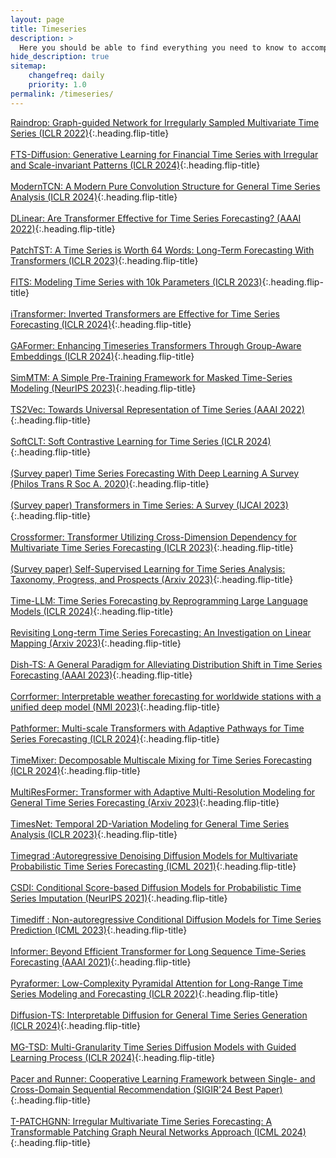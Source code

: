 ```yaml
---
layout: page
title: Timeseries
description: >
  Here you should be able to find everything you need to know to accomplish the most common tasks when blogging with Hydejack.
hide_description: true
sitemap:
    changefreq: daily
    priority: 1.0
permalink: /timeseries/
---
```


[Raindrop: Graph-guided Network for Irregularly Sampled Multivariate Time Series (ICLR 2022)]{:.heading.flip-title} \
\
[FTS-Diffusion: Generative Learning for Financial Time Series with Irregular and Scale-invariant Patterns (ICLR 2024)]{:.heading.flip-title} \
\
[ModernTCN: A Modern Pure Convolution Structure for General Time Series Analysis (ICLR 2024)]{:.heading.flip-title} \
\
[DLinear: Are Transformer Effective for Time Series Forecasting? (AAAI 2022)]{:.heading.flip-title} \
\
[PatchTST: A Time Series is Worth 64 Words: Long-Term Forecasting With Transformers (ICLR 2023)]{:.heading.flip-title} \
\
[FITS: Modeling Time Series with 10k Parameters (ICLR 2023)]{:.heading.flip-title} \
\
[iTransformer: Inverted Transformers are Effective for Time Series Forecasting (ICLR 2024)]{:.heading.flip-title} \
\
[GAFormer: Enhancing Timeseries Transformers Through Group-Aware Embeddings (ICLR 2024)]{:.heading.flip-title} \
\
[SimMTM: A Simple Pre-Training Framework for Masked Time-Series Modeling (NeurIPS 2023)]{:.heading.flip-title} \
\
[TS2Vec: Towards Universal Representation of Time Series (AAAI 2022)]{:.heading.flip-title} \
\
[SoftCLT: Soft Contrastive Learning for Time Series (ICLR 2024)]{:.heading.flip-title} \
\
[(Survey paper) Time Series Forecasting With Deep Learning A Survey (Philos Trans R Soc A. 2020)]{:.heading.flip-title} \
\
[(Survey paper) Transformers in Time Series: A Survey (IJCAI 2023)]{:.heading.flip-title} \
\
[Crossformer: Transformer Utilizing Cross-Dimension Dependency for Multivariate Time Series Forecasting (ICLR 2023)]{:.heading.flip-title} \
\
[(Survey paper) Self-Supervised Learning for Time Series Analysis: Taxonomy, Progress, and Prospects (Arxiv 2023)]{:.heading.flip-title} \
\
[Time-LLM: Time Series Forecasting by Reprogramming Large Language Models (ICLR 2024)]{:.heading.flip-title} \
\
[Revisiting Long-term Time Series Forecasting: An Investigation on Linear Mapping (Arxiv 2023)]{:.heading.flip-title} \
\
[Dish-TS: A General Paradigm for Alleviating Distribution Shift in Time Series Forecasting (AAAI 2023)]{:.heading.flip-title}\
\
[Corrformer: Interpretable weather forecasting for worldwide stations with a unified deep model (NMI 2023)]{:.heading.flip-title}\
\
[Pathformer: Multi-scale Transformers with Adaptive Pathways for Time Series Forecasting (ICLR 2024)]{:.heading.flip-title}\
\
[TimeMixer: Decomposable Multiscale Mixing for Time Series Forecasting (ICLR 2024)]{:.heading.flip-title}\
\
[MultiResFormer: Transformer with Adaptive Multi-Resolution Modeling for General Time Series Forecasting (Arxiv 2023)]{:.heading.flip-title}\
\
[TimesNet: Temporal 2D-Variation Modeling for General Time Series Analysis (ICLR 2023)]{:.heading.flip-title}\
\
[Timegrad :Autoregressive Denoising Diffusion Models for Multivariate Probabilistic Time Series Forecasting (ICML 2021)]{:.heading.flip-title}\
\
[CSDI: Conditional Score-based Diffusion Models for Probabilistic Time Series Imputation (NeurIPS 2021)]{:.heading.flip-title}\
\
[Timediff : Non-autoregressive Conditional Diffusion Models for Time Series Prediction (ICML 2023)]{:.heading.flip-title}\
\
[Informer: Beyond Efficient Transformer for Long Sequence Time-Series Forecasting (AAAI 2021)]{:.heading.flip-title}\
\
[Pyraformer: Low-Complexity Pyramidal Attention for Long-Range Time Series Modeling and Forecasting (ICLR 2022)]{:.heading.flip-title}\
\
[Diffusion-TS: Interpretable Diffusion for General Time Series Generation (ICLR 2024)]{:.heading.flip-title}\
\
[MG-TSD: Multi-Granularity Time Series Diffusion Models with Guided Learning Process (ICLR 2024)]{:.heading.flip-title}\
\
[Pacer and Runner: Cooperative Learning Framework between Single- and Cross-Domain Sequential Recommendation (SIGIR'24 Best Paper)]{:.heading.flip-title}\
\
[T-PATCHGNN: Irregular Multivariate Time Series Forecasting: A Transformable Patching Graph Neural Networks Approach (ICML 2024)]{:.heading.flip-title}




[Raindrop: Graph-guided Network for Irregularly Sampled Multivariate Time Series (ICLR 2022)]: /timeseries/2024-02-09-Raindrop
[FTS-Diffusion: Generative Learning for Financial Time Series with Irregular and Scale-invariant Patterns (ICLR 2024)]: /timeseries/2024-02-13-FTS-Diffusion
[ModernTCN: A Modern Pure Convolution Structure for General Time Series Analysis (ICLR 2024)]: /timeseries/2024-02-14-ModernTCN
[DLinear: Are Transformer Effective for Time Series Forecasting? (AAAI 2022)]: /timeseries/2024-02-16-DLinear
[PatchTST: A Time Series is Worth 64 Words: Long-Term Forecasting With Transformers (ICLR 2023)]: /timeseries/2024-02-18-PatchTST
[FITS: Modeling Time Series with 10k Parameters (ICLR 2023)]: /timeseries/2024-02-22-FITS
[iTransformer: Inverted Transformers are Effective for Time Series Forecasting (ICLR 2024)]: /timeseries/2024-02-23-iTransformer
[GAFormer: Enhancing Timeseries Transformers Through Group-Aware Embeddings (ICLR 2024)]: /timeseries/2024-03-01-GAFormer
[SimMTM: A Simple Pre-Training Framework for Masked Time-Series Modeling (NeurIPS 2023)]: /timeseries/2024-03-06-SimMTM
[TS2Vec: Towards Universal Representation of Time Series (AAAI 2022)]: /timeseries/2024-03-12-ts2vec
[SoftCLT: Soft Contrastive Learning for Time Series (ICLR 2024)]: /timeseries/2024-03-13-softCLT
[(Survey paper) Time Series Forecasting With Deep Learning A Survey (Philos Trans R Soc A. 2020)]: /timeseries/2024-03-19-TSwDLsurvey
[(Survey paper) Transformers in Time Series: A Survey (IJCAI 2023)]: /timeseries/2024-03-19-TFinTSsurvey
[Crossformer: Transformer Utilizing Cross-Dimension Dependency for Multivariate Time Series Forecasting (ICLR 2023)]: /timeseries/2024-03-19-crossformer
[(Survey paper) Self-Supervised Learning for Time Series Analysis: Taxonomy, Progress, and Prospects (Arxiv 2023)]: /timeseries/2024-03-25-SSL4TS
[Time-LLM: Time Series Forecasting by Reprogramming Large Language Models (ICLR 2024)]: /timeseries/2024-04-01-TimeLLM
[Revisiting Long-term Time Series Forecasting: An Investigation on Linear Mapping (Arxiv 2023)]: /timeseries/2024-04-04-RTSF
[Dish-TS: A General Paradigm for Alleviating Distribution Shift in Time Series Forecasting (AAAI 2023)]: /timeseries/2024-04-12-Dish-TS
[Corrformer: Interpretable weather forecasting for worldwide stations with a unified deep model (NMI 2023)]: /timeseries/2024-04-29-Corrformer
[Pathformer: Multi-scale Transformers with Adaptive Pathways for Time Series Forecasting (ICLR 2024)]: /timeseries/2024-05-23-Pathformer
[TimeMixer: Decomposable Multiscale Mixing for Time Series Forecasting (ICLR 2024)]: /timeseries/2024-05-23-Timemixer
[MultiResFormer: Transformer with Adaptive Multi-Resolution Modeling for General Time Series Forecasting (Arxiv 2023)]: /timeseries/2024-07-06-MultiResFormer
[TimesNet: Temporal 2D-Variation Modeling for General Time Series Analysis (ICLR 2023)]: /timeseries/2024-07-08-TimesNet
[Timegrad :Autoregressive Denoising Diffusion Models for Multivariate Probabilistic Time Series Forecasting (ICML 2021)]: /timeseries/2024-07-09-Timegrad
[CSDI: Conditional Score-based Diffusion Models for Probabilistic Time Series Imputation (NeurIPS 2021)]: /timeseries/2024-07-15-CSDI
[Timediff : Non-autoregressive Conditional Diffusion Models for Time Series Prediction (ICML 2023)]: /timeseries/2024-07-15-timediff
[Informer: Beyond Efficient Transformer for Long Sequence Time-Series Forecasting (AAAI 2021)]: /timeseries/2024-07-26-Informer
[Pyraformer: Low-Complexity Pyramidal Attention for Long-Range Time Series Modeling and Forecasting (ICLR 2022)]: /timeseries/2024-07-26-pyraformer
[Diffusion-TS: Interpretable Diffusion for General Time Series Generation (ICLR 2024)]: /timeseries/2024-08-04-Diffusion-TS
[MG-TSD: Multi-Granularity Time Series Diffusion Models with Guided Learning Process (ICLR 2024)]: /timeseries/2024-08-05-MG-TSD
[Pacer and Runner: Cooperative Learning Framework between Single- and Cross-Domain Sequential Recommendation (SIGIR'24 Best Paper)]: \timeseries/2024-09-03-SyNCRec
[T-PATCHGNN: Irregular Multivariate Time Series Forecasting: A Transformable Patching Graph Neural Networks Approach (ICML 2024)]:\timeseries/2024-10-27-T-PATCHGNN
